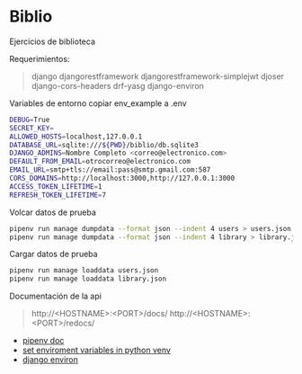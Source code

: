 
# Biblio

Ejercicios de biblioteca


Requerimientos:
> django
> djangorestframework
> djangorestframework-simplejwt
> djoser
> django-cors-headers
> drf-yasg
> django-environ


Variables de entorno copiar env_example a .env

```bash
DEBUG=True
SECRET_KEY=
ALLOWED_HOSTS=localhost,127.0.0.1
DATABASE_URL=sqlite:///${PWD}/biblio/db.sqlite3
DJANGO_ADMINS=Nombre Completo <correo@electronico.com>
DEFAULT_FROM_EMAIL=otrocorreo@electronico.com
EMAIL_URL=smtp+tls://email:pass@smtp.gmail.com:587
CORS_DOMAINS=http://localhost:3000,http://127.0.0.1:3000
ACCESS_TOKEN_LIFETIME=1
REFRESH_TOKEN_LIFETIME=7
```


Volcar datos de prueba
```bash
pipenv run manage dumpdata --format json --indent 4 users > users.json
pipenv run manage dumpdata --format json --indent 4 library > library.json
```

Cargar datos de prueba
```bash
pipenv run manage loaddata users.json
pipenv run manage loaddata library.json
```

Documentación de la api
> http://\<HOSTNAME>:\<PORT>/docs/
> http://\<HOSTNAME>:\<PORT>/redocs/


* [pipenv doc](https://pipenv-es.readthedocs.io/es/latest/)
* [set enviroment variables in python venv](https://www.roelpeters.be/set-environment-variables-in-virtual-environment-python/)
* [django environ](https://django-environ.readthedocs.io/en/latest/)